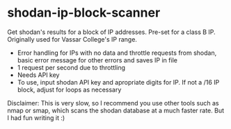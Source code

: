 # shodan-ip-block-scanner
Get shodan's results for a block of IP addresses.
Pre-set for a class B IP. Originally used for Vassar College's IP range.

* Error handling for IPs with no data and throttle requests from shodan, basic error message for other errors and saves IP in file
* 1 request per second due to throttling
* Needs API key
* To use, input shodan API key and apropriate digits for IP. If not a /16 IP block, adjust for loops as necessary

Disclaimer: This is very slow, so I recommend you use other tools such as nmap or smap, which scans the shodan database at a much faster rate. But I had fun writing it :)
